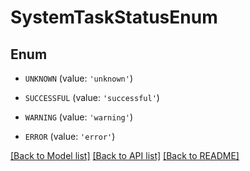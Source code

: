 # SystemTaskStatusEnum


## Enum

* `UNKNOWN` (value: `'unknown'`)

* `SUCCESSFUL` (value: `'successful'`)

* `WARNING` (value: `'warning'`)

* `ERROR` (value: `'error'`)

[[Back to Model list]](../README.md#documentation-for-models) [[Back to API list]](../README.md#documentation-for-api-endpoints) [[Back to README]](../README.md)


